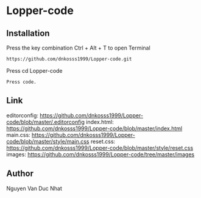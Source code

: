 # Lopper-code
## Installation
Press the key combination Ctrl + Alt + T to open Terminal
```bash
https://github.com/dnkosss1999/Lopper-code.git
```
Press cd Lopper-code
```
Press code.
```
## Link
editorconfig: https://github.com/dnkosss1999/Lopper-code/blob/master/.editorconfig
index.html: https://github.com/dnkosss1999/Lopper-code/blob/master/index.html
main.css: https://github.com/dnkosss1999/Lopper-code/blob/master/style/main.css
reset.css: https://github.com/dnkosss1999/Lopper-code/blob/master/style/reset.css
images: https://github.com/dnkosss1999/Lopper-code/tree/master/images
## Author
Nguyen Van Duc Nhat
